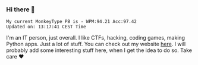 ### Hi there 👋
<!-- PB START -->
```
My current MonkeyType PB is - WPM:94.21 Acc:97.42
Updated on: 13:17:41 CEST Time
```
<!-- PB END -->
I'm an IT person, just overall. I like CTFs, hacking, coding games, making Python apps. Just a lot of stuff.
You can check out my website [here](https://skill3472.github.io/).
I will probably add some interesting stuff here, when I get the idea to do so. Take care ❤️
